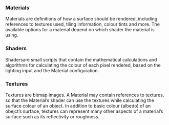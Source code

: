 ### Materials 

Materials are definitions of how a surface should be rendered, including references to textures used, tiling information, colour tints and more. The available options for a material depend on which shader the material is using.

### Shaders 

Shadersare small scripts that contain the mathematical calculations and algorithms for calculating the colour of each pixel rendered, based on the lighting input and the Material configuration.

### Textures 

Textures are bitmap images. A Material may contain references to textures, so that the Material’s shader can use the textures while calculating the surface colour of an object. 
In addition to basic colour (albedo) of an obejct’s surface, textures can represent many other aspects of a material’s surface such as its reflectivity or roughness.
